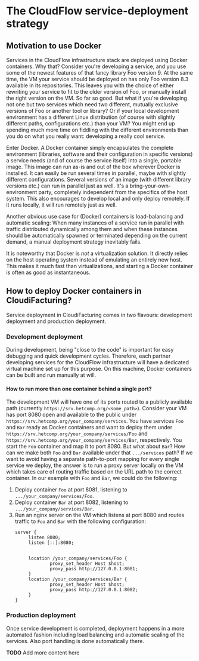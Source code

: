 # The CloudFlow service-deployment strategy

## Motivation to use Docker
Services in the CloudFlow infrastructure stack are deployed using Docker
containers. Why that? Consider you're developing a service, and you use some
of the newest features of that fancy library Foo version 9. At the same time,
the VM your service should be deployed on has only Foo version 8.3 available
in its repositories. This leaves you with the choice of either rewriting your
service to fit to the older version of Foo, or manually install the right
version on the VM. So far so good. But what if you're developing not one but
two services which need two different, mutually exclusive versions of Foo or
another tool or library? Or if your local development environment has a
different Linux distribution (of course with slightly different paths,
configurations etc.) than your VM? You might end up spending much more time
on fiddling with the different environments than you do on what you really
want: developing a really cool service.

Enter Docker. A Docker container simply encapsulates the complete environment
(libraries, software and their configuration in specific versions) a service
needs (and of course the service itself) into a single, portable image. This
image can run as-is and out of the box wherever Docker is installed. It can
easily be run several times in parallel, maybe with slightly different
configurations. Several versions of an image (with different library versions
etc.) can run in parallel just as well. It's a bring-your-own-environment
party, completely independent from the specifics of the host system. This also
encourages to develop local and only deploy remotely. If it runs locally, it
will run remotely just as well.

Another obvious use case for (Docker) containers is load-balancing and
automatic scaling: When many instances of a service run in parallel with
traffic distributed dynamically among them and when these instances should be
automatically spawned or terminated depending on the current demand, a manual
deployment strategy inevitably fails.

It is noteworthy that Docker is _not_ a virtualization solution. It directly
relies on the host operating system instead of emulating an entirely new host.
This makes it much fast than virtualizations, and starting a Docker container
is often as good as instantaneous.

## How to deploy Docker containers in CloudiFacturing?
Service deployment in CloudiFacturing comes in two flavours: development
deployment and production deployment.

### Development deployment
During development, being "close to the code" is important for easy 
debugging and quick development cycles. Therefore, each partner developing
services for the CloudFlow infrastructure will have a dedicated virtual 
machine set up for this purpose. On this machine, Docker containers can be
built and run manually at will.

#### How to run more than one container behind a single port?
The development VM will have one of its ports routed to a publicly available
path (currently `https://srv.hetcomp.org/<some_path>`). Consider your VM has
port 8080 open and available to the public under
`https://srv.hetcomp.org/your_company/services`. You have services `Foo` and
`Bar` ready as Docker containers and want to deploy them under
`https://srv.hetcomp.org/your_company/services/Foo` and
`https://srv.hetcomp.org/your_company/services/Bar`, respectively. You start
the `Foo` container and map it to port 8080. But what about `Bar`? How can we
make both `Foo` and `Bar` available under that `.../services` path? If we
want to avoid having a separate path-to-port mapping for every single service
we deploy, the answer is to run a proxy server locally on the VM which takes
care of routing traffic based on the URL path to the correct container. In
our example with `Foo` and `Bar`, we could do the following:
1. Deploy container `Foo` at port 8081, listening to
   `.../your_company/services/Foo`.
2. Deploy container `Bar` at port 8082, listening to
   `.../your_company/services/Bar`.
3. Run an nginx server on the VM which listens at port 8080 and routes traffic
   to `Foo` and `Bar` with the following configuration:
   ```
   server {
        listen 8080;
        listen [::]:8080;


        location /your_company/services/Foo {
                proxy_set_header Host $host;
                proxy_pass http://127.0.0.1:8081;
        }
        location /your_company/services/Bar {
                proxy_set_header Host $host;
                proxy_pass http://127.0.0.1:8082;
        }
   }
   ```

### Production deployment
Once service development is completed, deployment happens in a more
automated fashion including load balancing and automatic scaling of the
services. Also port handling is done automatically there.

**TODO** Add more content here
